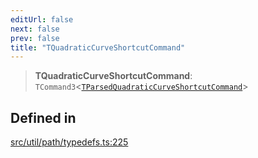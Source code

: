 ```yaml
---
editUrl: false
next: false
prev: false
title: "TQuadraticCurveShortcutCommand"
---
```


> **TQuadraticCurveShortcutCommand**: `TCommand3`\<[`TParsedQuadraticCurveShortcutCommand`](/api/namespaces/util/type-aliases/tparsedquadraticcurveshortcutcommand/)\>

## Defined in

[src/util/path/typedefs.ts:225](https://github.com/fabricjs/fabric.js/blob/5c1240d8b4662e45868dd33f385f941de21c8e9c/src/util/path/typedefs.ts#L225)

